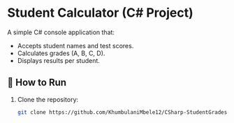 # Student Calculator (C# Project)

A simple C# console application that:
- Accepts student names and test scores.
- Calculates grades (A, B, C, D).
- Displays results per student.

## 🚀 How to Run
1. Clone the repository:
   ```bash
   git clone https://github.com/KhumbulaniMbele12/CSharp-StudentGrades.git
